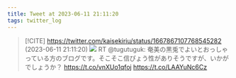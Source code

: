 ```yaml
---
title: Tweet at 2023-06-11 21:11:20
tags: twitter_log
---
```


> [!CITE] https://twitter.com/kaisekiriu/status/1667867107768545282 (2023-06-11 21:11:20)
> ![](https://twitter.com/kaisekiriu/status/1667867107768545282)
> RT @tugutuguk: 奄美の黒兎でよいとおっしゃっている方のブログです。そこそこ信ぴょう性がありそうですが、いかがでしょうか？
> https://t.co/vnXUo1qfoj https://t.co/LAAYuNc6Cz
